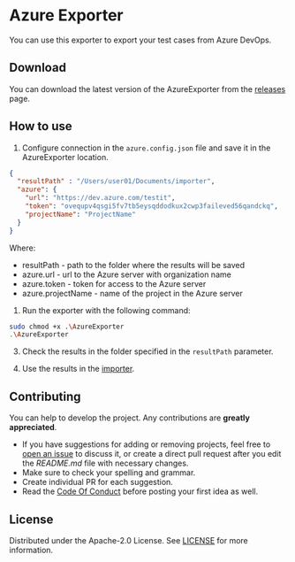 # Azure Exporter

You can use this exporter to export your test cases from Azure DevOps.

## Download

You can download the latest version of the AzureExporter from the [releases](https://github.com/testit-tms/migrators/releases/latest) page.

## How to use

1. Configure connection in the `azure.config.json` file and save it in the AzureExporter location.

```json
{
  "resultPath" : "/Users/user01/Documents/importer",
  "azure": {
    "url": "https://dev.azure.com/testit",
    "token": "ovequpv4qsgi5fv7tb5eysqddodkux2cwp3faileved56qandckq",
    "projectName": "ProjectName"
  }
}
```

Where:

- resultPath - path to the folder where the results will be saved
- azure.url - url to the Azure server with organization name
- azure.token - token for access to the Azure server
- azure.projectName - name of the project in the Azure server

1. Run the exporter with the following command:

```bash
sudo chmod +x .\AzureExporter
.\AzureExporter
```

3. Check the results in the folder specified in the `resultPath` parameter.

4. Use the results in the [importer](https://github.com/testit-tms/migrators/tree/main/Migrators/Importer/Readme.md).

## Contributing

You can help to develop the project. Any contributions are **greatly appreciated**.

- If you have suggestions for adding or removing projects, feel free
  to [open an issue](https://github.com/testit-tms/migrators/issues/new) to discuss it, or create a direct pull
  request after you edit the *README.md* file with necessary changes.
- Make sure to check your spelling and grammar.
- Create individual PR for each suggestion.
- Read the [Code Of Conduct](https://github.com/testit-tms/migrators/blob/main/CODE_OF_CONDUCT.md) before posting
  your first idea as well.

## License

Distributed under the Apache-2.0 License.
See [LICENSE](https://github.com/testit-tms/migrators/blob/main/LICENSE) for more information.
